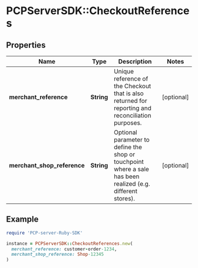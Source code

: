 # PCPServerSDK::CheckoutReferences

## Properties

| Name | Type | Description | Notes |
| ---- | ---- | ----------- | ----- |
| **merchant_reference** | **String** | Unique reference of the Checkout that is also returned for reporting and reconciliation purposes. | [optional] |
| **merchant_shop_reference** | **String** | Optional parameter to define the shop or touchpoint where a sale has been realized (e.g. different stores). | [optional] |

## Example

```ruby
require 'PCP-server-Ruby-SDK'

instance = PCPServerSDK::CheckoutReferences.new(
  merchant_reference: customer-order-1234,
  merchant_shop_reference: Shop-12345
)
```

